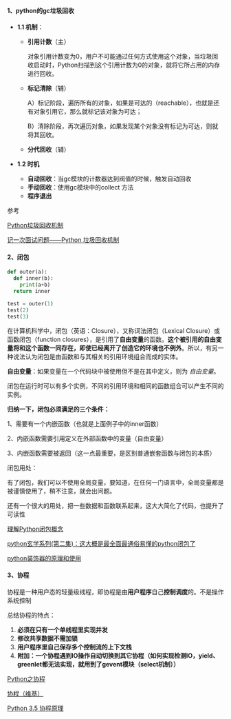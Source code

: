 #### 1、python的gc垃圾回收

- **1.1 机制**：

  - **引用计数**（主）

    对象引用计数变为0，用户不可能通过任何方式使用这个对象，当垃圾回收启动时，Python扫描到这个引用计数为0的对象，就将它所占用的内存进行回收。

  - **标记清除**（辅）

    A）标记阶段，遍历所有的对象，如果是可达的（reachable），也就是还有对象引用它，那么就标记该对象为可达；

    B）清除阶段，再次遍历对象，如果发现某个对象没有标记为可达，则就将其回收。

  - **分代回收**（辅）

- **1.2 时机**

  - **自动回收**：当gc模块的计数器达到阀值的时候，触发自动回收
  - **手动回收**：使用gc模块中的collect 方法
  - **程序退出**

参考

[Python垃圾回收机制](https://zhuanlan.zhihu.com/p/83251959)

[记一次面试问题——Python 垃圾回收机制](https://testerhome.com/topics/16556)

#### 2、闭包

```python
def outer(a):
  def inner(b):
    print(a+b)
  return inner

test = outer(1)
test(2)
test(3)
```

在计算机科学中，闭包（英语：Closure），又称词法闭包（Lexical Closure）或函数闭包（function closures），是引用了**自由变量**的函数。**这个被引用的自由变量将和这个函数一同存在，即使已经离开了创造它的环境也不例外**。所以，有另一种说法认为闭包是由函数和与其相关的引用环境组合而成的实体。

**自由变量**：如果变量在一个代码块中被使用但不是在其中定义，则为 *自由变量*。

闭包在运行时可以有多个实例，不同的引用环境和相同的函数组合可以产生不同的实例。			

**归纳一下，闭包必须满足的三个条件：**

1、需要有一个内嵌函数（也就是上面例子中的inner函数）

2、内嵌函数需要引用定义在外部函数中的变量（自由变量）

3、内嵌函数需要被返回（这一点最重要，是区别普通嵌套函数与闭包的本质）

闭包用处：

有了闭包，我们可以不使用全局变量，要知道，在任何一门语言中，全局变量都是被谨慎使用了，稍不注意，就会出问题。

还有一个很大的用处，把一些数据和函数联系起来，这大大简化了代码，也提升了可读性

[理解Python闭包概念](https://www.cnblogs.com/yssjun/p/9887239.html)

[python玄学系列(第二集)：这大概是最全面最通俗易懂的python闭包了](https://zhuanlan.zhihu.com/p/102462850)

[python装饰器的原理和使用](https://segmentfault.com/a/1190000019506549)

#### 3、协程

协程是一种用户态的轻量级线程，即协程是由**用户程序**自己**控制调度**的。不是操作系统控制

总结协程的特点：

1. **必须在只有一个单线程里实现并发**
2. **修改共享数据不需加锁**
3. **用户程序里自己保存多个控制流的上下文栈**
4. **附加：一个协程遇到IO操作自动切换到其它协程（如何实现检测IO，yield、greenlet都无法实现，就用到了gevent模块（select机制））**

[Python之协程](https://www.cnblogs.com/russellyoung/p/python-zhi-xie-cheng.html)

[协程（维基）](https://zh.wikipedia.org/wiki/%E5%8D%8F%E7%A8%8B)

[Python 3.5 协程原理](https://juejin.im/entry/6844903428229955597)